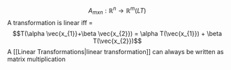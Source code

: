 $$A_{mxn}: \mathbb{R}^n \to \mathbb{R}^m (LT)$$
A transformation is linear iff =
	$$T(\alpha \vec{x_{1}}+\beta \vec{x_{2}}) = \alpha T(\vec{x_{1}}) + \beta T(\vec{x_{2}})$$
A [[Linear Transformations|linear transformation]] can always be written as matrix multiplication